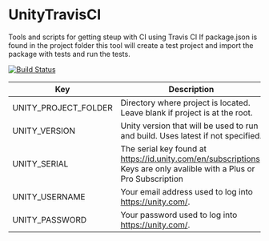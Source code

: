 # UnityTravisCI
 Tools and scripts for getting steup with CI using Travis CI
 If package.json is found in the project folder this tool will create a test project and import the package with tests and run the tests.
 

[![Build Status](https://travis-ci.org/coryleach/UnityTravisCI.svg?branch=master)](https://travis-ci.org/coryleach/UnityTravisCI)

| Key                     | Description                                                                                                                                               | Required |
| ----------------------- | --------------------------------------------------------------------------------------------------------------------------------------------------------- | -------- |
| UNITY_PROJECT_FOLDER    | Directory where project is located. Leave blank if project is at the root.   | No       |
| UNITY_VERSION    | Unity version that will be used to run and build. Uses latest if not specified.   | No       |
| UNITY_SERIAL            | The serial key found at <https://id.unity.com/en/subscriptions>. Keys are only avalible with a Plus or Pro Subscription                                   | Yes      |
| UNITY_USERNAME          | Your email address used to log into <https://unity.com/>.                                                                                                 | Yes      |
| UNITY_PASSWORD          | Your password used to log into <https://unity.com/>.                                                                                                      | Yes  
